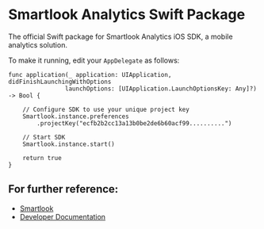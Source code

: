 # Smartlook Analytics Swift Package

The official Swift package for Smartlook Analytics iOS SDK, a mobile analytics solution.

To make it running, edit your `AppDelegate` as follows:

```
func application(_ application: UIApplication, didFinishLaunchingWithOptions
                launchOptions: [UIApplication.LaunchOptionsKey: Any]?) -> Bool {

    // Configure SDK to use your unique project key
    Smartlook.instance.preferences
        .projectKey("ecfb2b2cc13a13b0be2de6b60acf99..........")

    // Start SDK
    Smartlook.instance.start()

    return true
}
```

## For further reference: 
- [Smartlook](https://smartlook.com)
- [Developer Documentation](https://mobile.developer.smartlook.com/)